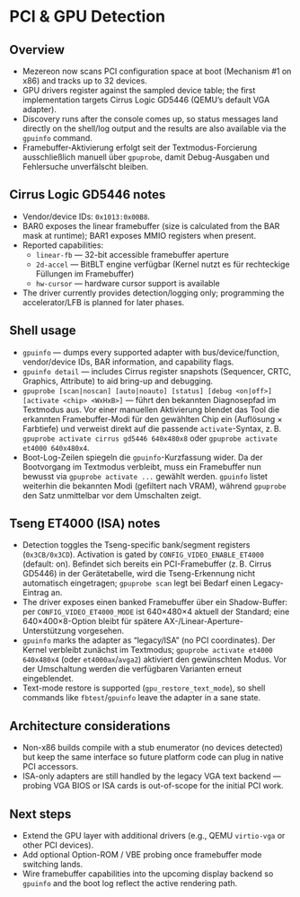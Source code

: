 PCI & GPU Detection
===================

Overview
--------
- Mezereon now scans PCI configuration space at boot (Mechanism #1 on x86) and tracks up to 32 devices.
- GPU drivers register against the sampled device table; the first implementation targets Cirrus Logic GD5446 (QEMU’s default VGA adapter).
- Discovery runs after the console comes up, so status messages land directly on the shell/log output and the results are also available via the `gpuinfo` command.
- Framebuffer-Aktivierung erfolgt seit der Textmodus-Forcierung ausschließlich manuell über `gpuprobe`, damit Debug-Ausgaben und Fehlersuche unverfälscht bleiben.

Cirrus Logic GD5446 notes
-------------------------
- Vendor/device IDs: `0x1013:0x00B8`.
- BAR0 exposes the linear framebuffer (size is calculated from the BAR mask at runtime); BAR1 exposes MMIO registers when present.
- Reported capabilities:
  - `linear-fb` — 32-bit accessible framebuffer aperture
  - `2d-accel` — BitBLT engine verfügbar (Kernel nutzt es für rechteckige Füllungen im Framebuffer)
  - `hw-cursor` — hardware cursor support is available
- The driver currently provides detection/logging only; programming the accelerator/LFB is planned for later phases.

Shell usage
-----------
- `gpuinfo` — dumps every supported adapter with bus/device/function, vendor/device IDs, BAR information, and capability flags.
- `gpuinfo detail` — includes Cirrus register snapshots (Sequencer, CRTC, Graphics, Attribute) to aid bring-up and debugging.
- `gpuprobe [scan|noscan] [auto|noauto] [status] [debug <on|off>] [activate <chip> <WxHxB>]` — führt den bekannten Diagnosepfad im Textmodus aus. Vor einer manuellen Aktivierung blendet das Tool die erkannten Framebuffer-Modi für den gewählten Chip ein (Auflösung × Farbtiefe) und verweist direkt auf die passende `activate`-Syntax, z. B. `gpuprobe activate cirrus gd5446 640x480x8` oder `gpuprobe activate et4000 640x480x4`.
- Boot-Log-Zeilen spiegeln die `gpuinfo`-Kurzfassung wider. Da der Bootvorgang im Textmodus verbleibt, muss ein Framebuffer nun bewusst via `gpuprobe activate ...` gewählt werden. `gpuinfo` listet weiterhin die bekannten Modi (gefiltert nach VRAM), während `gpuprobe` den Satz unmittelbar vor dem Umschalten zeigt.

Tseng ET4000 (ISA) notes
------------------------
- Detection toggles the Tseng-specific bank/segment registers (`0x3CB/0x3CD`). Activation is gated by `CONFIG_VIDEO_ENABLE_ET4000` (default: on). Befindet sich bereits ein PCI-Framebuffer (z. B. Cirrus GD5446) in der Gerätetabelle, wird die Tseng-Erkennung nicht automatisch eingetragen; `gpuprobe scan` legt bei Bedarf einen Legacy-Eintrag an.
- The driver exposes einen banked Framebuffer über ein Shadow-Buffer: per `CONFIG_VIDEO_ET4000_MODE` ist 640×480×4 aktuell der Standard; eine 640×400×8-Option bleibt für spätere AX-/Linear-Aperture-Unterstützung vorgesehen.
- `gpuinfo` marks the adapter as “legacy/ISA” (no PCI coordinates). Der Kernel verbleibt zunächst im Textmodus; `gpuprobe activate et4000 640x480x4` (oder `et4000ax`/`avga2`) aktiviert den gewünschten Modus. Vor der Umschaltung werden die verfügbaren Varianten erneut eingeblendet.
- Text-mode restore is supported (`gpu_restore_text_mode`), so shell commands like `fbtest`/`gpuinfo` leave the adapter in a sane state.

Architecture considerations
---------------------------
- Non-x86 builds compile with a stub enumerator (no devices detected) but keep the same interface so future platform code can plug in native PCI accessors.
- ISA-only adapters are still handled by the legacy VGA text backend — probing VGA BIOS or ISA cards is out-of-scope for the initial PCI work.

Next steps
----------
- Extend the GPU layer with additional drivers (e.g., QEMU `virtio-vga` or other PCI devices).
- Add optional Option-ROM / VBE probing once framebuffer mode switching lands.
- Wire framebuffer capabilities into the upcoming display backend so `gpuinfo` and the boot log reflect the active rendering path.
